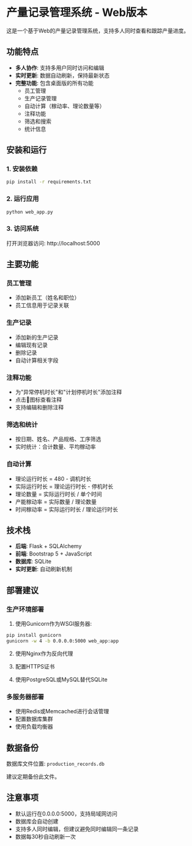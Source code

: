 # 产量记录管理系统 - Web版本

这是一个基于Web的产量记录管理系统，支持多人同时查看和跟踪产量进度。

## 功能特点

- **多人协作**: 支持多用户同时访问和编辑
- **实时更新**: 数据自动刷新，保持最新状态
- **完整功能**: 包含桌面版的所有功能
  - 员工管理
  - 生产记录管理
  - 自动计算（稼动率、理论数量等）
  - 注释功能
  - 筛选和搜索
  - 统计信息

## 安装和运行

### 1. 安装依赖

```bash
pip install -r requirements.txt
```

### 2. 运行应用

```bash
python web_app.py
```

### 3. 访问系统

打开浏览器访问: http://localhost:5000

## 主要功能

### 员工管理
- 添加新员工（姓名和职位）
- 员工信息用于记录关联

### 生产记录
- 添加新的生产记录
- 编辑现有记录
- 删除记录
- 自动计算相关字段

### 注释功能
- 为"异常停机时长"和"计划停机时长"添加注释
- 点击📝图标查看注释
- 支持编辑和删除注释

### 筛选和统计
- 按日期、姓名、产品规格、工序筛选
- 实时统计：合计数量、平均稼动率

### 自动计算
- 理论运行时长 = 480 - 调机时长
- 实际运行时长 = 理论运行时长 - 停机时长
- 理论数量 = 实际运行时长 / 单个时间
- 产能稼动率 = 实际数量 / 理论数量
- 时间稼动率 = 实际运行时长 / 理论运行时长

## 技术栈

- **后端**: Flask + SQLAlchemy
- **前端**: Bootstrap 5 + JavaScript
- **数据库**: SQLite
- **实时更新**: 自动刷新机制

## 部署建议

### 生产环境部署

1. 使用Gunicorn作为WSGI服务器:
```bash
pip install gunicorn
gunicorn -w 4 -b 0.0.0.0:5000 web_app:app
```

2. 使用Nginx作为反向代理

3. 配置HTTPS证书

4. 使用PostgreSQL或MySQL替代SQLite

### 多服务器部署

- 使用Redis或Memcached进行会话管理
- 配置数据库集群
- 使用负载均衡器

## 数据备份

数据库文件位置: `production_records.db`

建议定期备份此文件。

## 注意事项

- 默认运行在0.0.0.0:5000，支持局域网访问
- 数据库会自动创建
- 支持多人同时编辑，但建议避免同时编辑同一条记录
- 数据每30秒自动刷新一次
